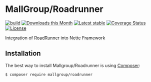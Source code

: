 MallGroup/Roadrunner
======

[![build](https://github.com/mallgroup/nette-roadrunner/actions/workflows/main.yml/badge.svg)](https://github.com/mallgroup/nette-roadrunner/actions/workflows/main.yml)
[![Downloads this Month](https://img.shields.io/packagist/dm/mallgroup/roadrunner.svg)](https://packagist.org/packages/mallgroup/roadrunner)
[![Latest stable](https://img.shields.io/packagist/v/mallgroup/roadrunner.svg)](https://packagist.org/packages/mallgroup/roadrunner)
[![Coverage Status](https://coveralls.io/repos/github/mallgroup/nette-roadrunner/badge.svg?branch=master)](https://coveralls.io/github/mallgroup/nette-roadrunner?branch=master)
[![License](https://img.shields.io/badge/license-New%20BSD-blue.svg)](https://github.com/mallgroup/nette-roadrunner/blob/master/license.md)

Integration of [RoadRunner](https://roadrunner.dev) into Nette Framework

Installation
------------

The best way to install Mallgroup/Roadrunner is using [Composer](http://getcomposer.org/):

```sh
$ composer require mallgroup/roadrunner
```
